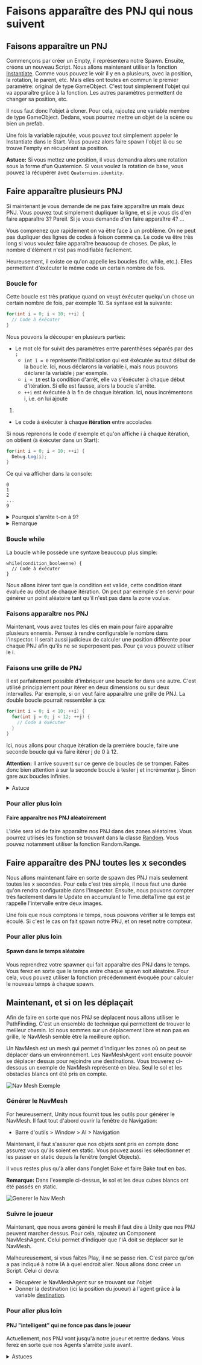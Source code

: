 ﻿# Faisons apparaître des PNJ qui nous suivent

## Faisons apparaître un PNJ
Commençons par créer un Empty, il représentera notre Spawn. Ensuite, créons un nouveau Script.
Nous allons maintenant utiliser la fonction [Instantiate](https://docs.unity3d.com/ScriptReference/Object.Instantiate.html).
Comme vous pouvez le voir il y en a plusieurs, avec la position, la rotation, le parent, etc.
Mais elles ont toutes en commun le premier paramètre: original de type GameObject. C'est tout simplement l'objet
qui va apparaître grâce à la fonction. Les autres paramètres permettent de changer sa position, etc.

Il nous faut donc l'objet à cloner. Pour cela, rajoutez une variable membre de type GameObject. Dedans,
vous pourrez mettre un objet de la scène ou bien un prefab.

Une fois la variable rajoutée, vous pouvez tout simplement appeler le Instantiate dans le Start. Vous
pouvez alors faire spawn l'objet là ou se trouve l'empty en récupérant sa position.

**Astuce:** Si vous mettez une position, il vous demandra alors une rotation sous la forme d'un Quaternion.
Si vous voulez la rotation de base, vous pouvez la récupérer avec `Quaternion.identity`.

## Faire apparaître plusieurs PNJ
Si maintenant je vous demande de ne pas faire apparaître un mais deux PNJ.
Vous pouvez tout simplement dupliquer la ligne, et si je vous dis d'en faire apparaître 3?
Pareil. Si je vous demande d'en faire apparaître 4? ...

Vous comprenez que rapidement on va être face à un problème. On ne peut pas dupliquer des lignes de codes
à foison comme ça. Le code va être très long si vous voulez faire apparaître beaucoup de choses.
De plus, le nombre d'élément n'est pas modifiable facilement.

Heureusement, il existe ce qu'on appelle les boucles (for, while, etc.). Elles permettent d'éxécuter
le même code un certain nombre de fois.
### Boucle for
Cette boucle est très pratique quand on veuyt éxécuter quelqu'un chose un certain
nombre de fois, par exemple 10. Sa syntaxe est la suivante:
```csharp
for(int i = 0; i < 10; ++i) {
  // Code à éxécuter
}
```
Nous pouvons la découper en plusieurs parties:
- Le mot clé for suivit des paramètres entre parenthèses séparés par des `;`
    - `int i = 0` représente l'initialisation qui est éxécutée au tout début de la boucle. Ici,
      nous déclarons la variable i, mais nous pouvons déclarer la variable j par exemple.
    - `i < 10` est la condition d'arrêt, elle va s'éxécuter à chaque début d'itération.
      Si elle est fausse, alors la boucle s'arrête.
    - `++i` est éxécutée à la fin de chaque itération. Ici, nous incrémentons i, i.e. on lui ajoute
1.
- Le code à éxécuter à chaque **itération** entre accolades

Si nous reprenons le code d'exemple et qu'on affiche i à chaque itération, on obtient
(à éxécuter dans un Start):
```csharp
for(int i = 0; i < 10; ++i) {
  Debug.Log(i);
}
```
Ce qui va afficher dans la console:
```
0
1
2
...
9
```

<details>
 <summary> Pourquoi s'arrête t-on à 9? </summary>
Si vous détaillez n peu le fonctionnement de la boucle on va faire, quand i vaut 9:
- On incrémente i, donc i vaut maintenant 10
- On teste si i < 10, or ce n'est pas le cas, donc la boucle s'arrête.
On est sur une boucle exclusive car la limite n'est pas atteinte, si on veut une boucle inclusive
il suffit de remplacer la condion d'arrêt par `i <= 10` (<= signifie inférieur OU égal).
</details>

<details>
 <summary> Remarque </summary>
La boucle for n'est pas une simple boucle qui va de 0 à un nombre donné. Elle a ses
subtilités que nous aurons pas le temps de voir mais n'hésitez pas à poser des questions si ça 
vous intéresse.
</details>

### Boucle while
La boucle while possède une syntaxe beaucoup plus simple:
```
while(condition_booleenne) {
  // Code à éxécuter
}
```
Nous allons itérer tant que la condition est valide, cette condition étant évaluée au début de chaque itération.
On peut par exemple s'en servir pour générer un point aléatoire tant qu'il n'est pas dans la zone voulue.

### Faisons apparaître nos PNJ
Maintenant, vous avez toutes les clés en main pour faire apparaître plusieurs ennemis.
Pensez à rendre configurable le nombre dans l'inspector. Il serait aussi judicieux de calculer une position
différente pour chaque PNJ afin qu'ils ne se superposent pas. Pour ça vous pouvez utiliser le i.

### Faisons une grille de PNJ
Il est parfaitement possible d'imbriquer une boucle for dans une autre. C'est utilisé principalement
pour itérer en deux dimensions ou sur deux intervalles. Par exemple, si on veut faire apparaître
une grille de PNJ. La double boucle pourrait ressembler à ça:
```csharp
for(int i = 0; i < 10; ++i) {
  for(int j = 0; j < 12; ++j) {
    // Code à éxécuter
  }
}
```
Ici, nous allons pour chaque itération de la première boucle, faire une seconde boucle qui va faire
itérer j de 0 à 12.

**Attention:** Il arrive souvent sur ce genre de boucles de se tromper. Faites donc bien attention
à sur la seconde boucle à tester j et incrémenter j. Sinon gare aux boucles infinies.

<details>
 <summary> Astuce</summary>
Si vous souhaitez rendre configurable la limite pour le i et pour le j mais que vous ne voulez pas avoir
deux variables, vous pouvez utiliser le type Vector2Int. Il est configurable dans l'Inspector et vous
pouvez ensuite récupérer le x et le y en faisant respectivement `monVector.x` et `monVector.y`.
</details>

### Pour aller plus loin

#### Faire apparaître nos PNJ aléatoirement
L'idée sera ici de faire apparaître nos PNJ dans des zones aléatoires.
Vous pourrez utilisés les fonction se trouvant dans la classe
[Random](https://docs.unity3d.com/ScriptReference/Random.html). Vous pouvez
notamment utiliser la fonction Random.Range.

## Faire apparaître des PNJ toutes les x secondes
Nous allons maintenant faire en sorte de spawn des PNJ mais seulement toutes les x secondes.
Pour cela c'est très simple, il nous faut une durée qu'on rendra configurable dans l'Inspector.
Ensuite, nous pouvons compter très facilement dans le Update en accumulant le Time.deltaTime qui est
je rappelle l'intervalle entre deux images.

Une fois que nous comptons le temps, nous pouvons vérifier si le temps est écoulé. Si c'est le cas
on fait spawn notre PNJ, et on reset notre compteur.

### Pour aller plus loin

#### Spawn dans le temps aléatoire
Vous reprendrez votre spawner qui fait apparaître des PNJ dans le temps.
Vous ferez en sorte que le temps entre chaque spawn soit aléatoire.
Pour cela, vous pouvez utiliser la fonction précédemment évoquée pour
calculer le nouveau temps à chaque spawn.

## Maintenant, et si on les déplaçait
Afin de faire en sorte que nos PNJ se déplacent nous allons utiliser le PathFinding. C'est un ensemble
de technique qui permettent de trouver le meilleur chemin. Ici nous sommes sur un déplacement libre
et non pas en grille, le NavMesh semble être la meilleure option.

Un NavMesh est un mesh qui permet d'indiquer les zones où on peut se déplacer dans un environnement.
Les NavMeshAgent vont ensuite pouvoir se déplacer dessus pour rejoindre une destinations. Vous trouverez ci-dessous
un exemple de NavMesh représenté en bleu. Seul le sol et les obstacles blancs ont été pris en compte.

![Nav Mesh Exemple](img/pnj/pnj-exemple-navmesh.PNG)


### Générer le NavMesh
For heureusement, Unity nous fournit tous les outils pour générer le NavMesh. Il faut tout d'abord
ouvrir la fenêtre de Navigation:
- Barre d'outils > Window > AI > Navigation

Maintenant, il faut s'assurer que nos objets sont pris en compte donc assurez vous qu'ils soient en static.
Vous pouvez aussi les sélectionner et les passer en static depuis la fenêtre (onglet Objects).

Il vous restes plus qu'à aller dans l'onglet Bake et faire Bake tout en bas.

**Remarque:** Dans l'exemple ci-dessus, le sol et les deux cubes blancs ont été passés en static.

![Generer le Nav Mesh](img/pnj/pnj-init-navmesh.gif)

### Suivre le joueur
Maintenant, que nous avons généré le mesh il faut dire à Unity que nos PNJ peuvent marcher dessus.
Pour cela, rajoutez un Component NavMeshAgent. Celui permet d'indiquer que l'IA doit se déplacer sur le NavMesh.

Malheureusement, si vous faîtes Play, il ne se passe rien. C'est parce qu'on a pas indiqué à notre
IA à quel endroit aller. Nous allons donc créer un Script. Celui ci devra:
- Récupérer le NavMeshAgent sur se trouvant sur l'objet
- Donner la destination (ici la position du joueur) à l'agent grâce à la variable
  [destination](https://docs.unity3d.com/ScriptReference/AI.NavMeshAgent-destination.html).

### Pour aller plus loin

#### PNJ "intelligent" qui ne fonce pas dans le joueur
Actuellement, nos PNJ vont jusqu'à notre joueur et rentre dedans.
Vous ferez en sorte que nos Agents s'arrête juste avant.

<details>
 <summary> Astuces </summary>
- Il est possible d'arrêter l'Agent gâce à la variable 
[isStopped](https://docs.unity3d.com/ScriptReference/AI.NavMeshAgent-isStopped.html).
- Vous pouvez vérifier facilement que vous rentrez en collision avec le joueur
en comparant le transform qui rentre en collision et celui du joueur.
- Il est tout à fait possible de rajouter un Collider en plus, plus grand en
mode Trigger pour détecter le joueur.
</details>